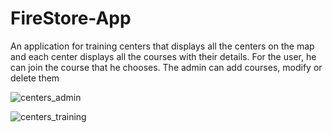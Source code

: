 # FireStore-App
An application for training centers that displays all the centers on the map and each center displays all the courses with their details. For the user, he can join the course that he chooses. The admin can add courses, modify or delete them


![centers_admin](https://user-images.githubusercontent.com/37079395/101890753-2f607480-3bb2-11eb-9fea-6ad25279ca18.png)

![centers_training](https://user-images.githubusercontent.com/37079395/101891185-be6d8c80-3bb2-11eb-838a-77c38263ce54.jpg)

